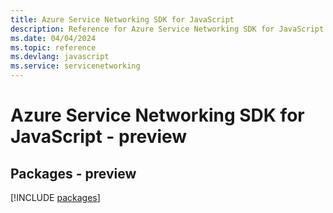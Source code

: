 ```yaml
---
title: Azure Service Networking SDK for JavaScript
description: Reference for Azure Service Networking SDK for JavaScript
ms.date: 04/04/2024
ms.topic: reference
ms.devlang: javascript
ms.service: servicenetworking
---
```

# Azure Service Networking SDK for JavaScript - preview
## Packages - preview
[!INCLUDE [packages](service-networking-index.md)]